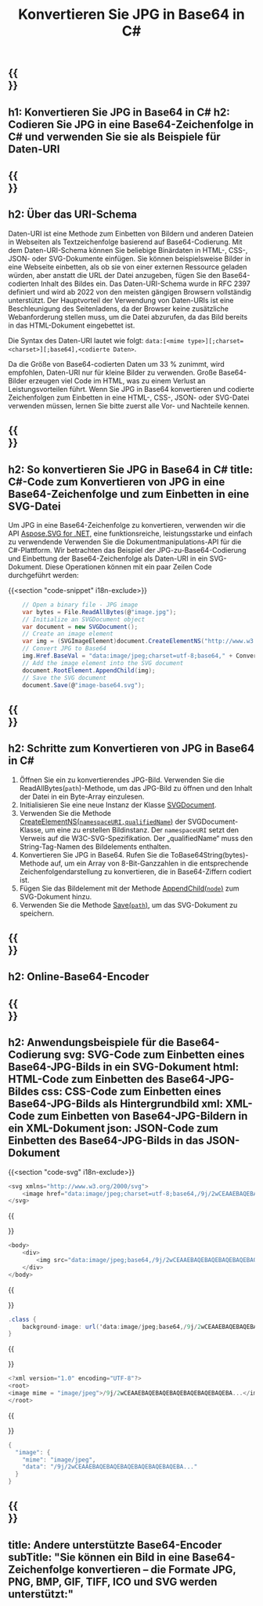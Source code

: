﻿---
translation: true
template: /templates/_template-encoder-child.md
title: Konvertieren Sie JPG in Base64 in C#
description: Konvertieren Sie JPG in C# in Base64 und verwenden Sie eine codierte Zeichenfolge für den Daten-URI. Betten Sie es in HTML, CSS, XML, JSON und andere ein.
url: /net/jpg-to-base64/
family: svg
platformtag: net
feature: encode
informat: JPG
outformat: Base64
---

{{<section banner>}}
---
h1: Konvertieren Sie JPG in Base64 in C#
h2: Codieren Sie JPG in eine Base64-Zeichenfolge in C# und verwenden Sie sie als Beispiele für Daten-URI
---

{{<section overview>}}
---
h2: Über das URI-Schema
---

Daten-URI ist eine Methode zum Einbetten von Bildern und anderen Dateien in Webseiten als Textzeichenfolge basierend auf Base64-Codierung. Mit dem Daten-URI-Schema können Sie beliebige Binärdaten in HTML-, CSS-, JSON- oder SVG-Dokumente einfügen. Sie können beispielsweise Bilder in eine Webseite einbetten, als ob sie von einer externen Ressource geladen würden, aber anstatt die URL der Datei anzugeben, fügen Sie den Base64-codierten Inhalt des Bildes ein. Das Daten-URI-Schema wurde in RFC 2397 definiert und wird ab 2022 von den meisten gängigen Browsern vollständig unterstützt. Der Hauptvorteil der Verwendung von Daten-URIs ist eine Beschleunigung des Seitenladens, da der Browser keine zusätzliche Webanforderung stellen muss, um die Datei abzurufen, da das Bild bereits in das HTML-Dokument eingebettet ist.

Die Syntax des Daten-URI lautet wie folgt: `data:[<mime type>][;charset=<charset>][;base64],<codierte Daten>`.

Da die Größe von Base64-codierten Daten um 33 % zunimmt, wird empfohlen, Daten-URI nur für kleine Bilder zu verwenden. Große Base64-Bilder erzeugen viel Code im HTML, was zu einem Verlust an Leistungsvorteilen führt. Wenn Sie JPG in Base64 konvertieren und codierte Zeichenfolgen zum Einbetten in eine HTML-, CSS-, JSON- oder SVG-Datei verwenden müssen, lernen Sie bitte zuerst alle Vor- und Nachteile kennen.

{{<section code-text>}}
---
h2: So konvertieren Sie JPG in Base64 in C#
title: C#-Code zum Konvertieren von JPG in eine Base64-Zeichenfolge und zum Einbetten in eine SVG-Datei
---

Um JPG in eine Base64-Zeichenfolge zu konvertieren, verwenden wir die API [Aspose.SVG for .NET,](https://products.aspose.com/svg/net/) eine funktionsreiche, leistungsstarke und einfach zu verwendende Verwenden Sie die Dokumentmanipulations-API für die C#-Plattform. Wir betrachten das Beispiel der JPG-zu-Base64-Codierung und Einbettung der Base64-Zeichenfolge als Daten-URI in ein SVG-Dokument. Diese Operationen können mit ein paar Zeilen Code durchgeführt werden:

{{<section "code-snippet" i18n-exclude>}}

```cs
    // Open a binary file - JPG image
    var bytes = File.ReadAllBytes(@"image.jpg");
    // Initialize an SVGDocument object
    var document = new SVGDocument();
    // Create an image element
    var img = (SVGImageElement)document.CreateElementNS("http://www.w3.org/2000/svg", "image");
    // Convert JPG to Base64
    img.Href.BaseVal = "data:image/jpeg;charset=utf-8;base64," + Convert.ToBase64String(bytes);
    // Add the image element into the SVG document
    document.RootElement.AppendChild(img);
    // Save the SVG document
    document.Save(@"image-base64.svg");
```

{{<section steps>}}
---
h2: Schritte zum Konvertieren von JPG in Base64 in C#
---
1. Öffnen Sie ein zu konvertierendes JPG-Bild. Verwenden Sie die ReadAllBytes(`path`)-Methode, um das JPG-Bild zu öffnen und den Inhalt der Datei in ein Byte-Array einzulesen.
1. Initialisieren Sie eine neue Instanz der Klasse [SVGDocument](https://reference.aspose.com/svg/net/aspose.svg/svgdocument/svgdocument/#constructor).
1. Verwenden Sie die Methode [CreateElementNS(`namespaceURI,qualifiedName`)](https://reference.aspose.com/svg/net/aspose.svg.dom/document/createelementns/#createelementns) der SVGDocument-Klasse, um eine zu erstellen Bildinstanz. Der `namespaceURI` setzt den Verweis auf die W3C-SVG-Spezifikation. Der „qualifiedName“ muss den String-Tag-Namen des Bildelements enthalten.
1. Konvertieren Sie JPG in Base64. Rufen Sie die ToBase64String(bytes)-Methode auf, um ein Array von 8-Bit-Ganzzahlen in die entsprechende Zeichenfolgendarstellung zu konvertieren, die in Base64-Ziffern codiert ist.
1. Fügen Sie das Bildelement mit der Methode [AppendChild(`node`)](https://reference.aspose.com/svg/net/aspose.svg.dom/node/appendchild/) zum SVG-Dokument hinzu.
1. Verwenden Sie die Methode [Save(`path`)](https://reference.aspose.com/svg/net/aspose.svg/svgdocument/save/), um das SVG-Dokument zu speichern.




{{<section online-encoder>}}
---
h2: Online-Base64-Encoder
---

{{<section examples>}}
---
h2: Anwendungsbeispiele für die Base64-Codierung
svg: SVG-Code zum Einbetten eines Base64-JPG-Bilds in ein SVG-Dokument
html: HTML-Code zum Einbetten des Base64-JPG-Bildes
css: CSS-Code zum Einbetten eines Base64-JPG-Bilds als Hintergrundbild
xml: XML-Code zum Einbetten von Base64-JPG-Bildern in ein XML-Dokument
json: JSON-Code zum Einbetten des Base64-JPG-Bilds in das JSON-Dokument
---

{{<section "code-svg" i18n-exclude>}}

```cs
<svg xmlns="http://www.w3.org/2000/svg">
	<image href="data:image/jpeg;charset=utf-8;base64,/9j/2wCEAAEBAQEBAQEBAQEBAQEBAQEBAQEBA..." alt="Blue circle"/>
</svg>
```

{{<section code-html>}}

```cs
<body>
    <div>
        <img src="data:image/jpeg;base64,/9j/2wCEAAEBAQEBAQEBAQEBAQEBAQEBAQEBA..." alt="Blue circle">
    </div>
</body>
```

{{<section code-css>}}

```cs
.class {
    background-image: url('data:image/jpeg;base64,/9j/2wCEAAEBAQEBAQEBAQEBAQEBAQEBAQEBA...');
}
```

{{<section code-xml>}}

```cs
<?xml version="1.0" encoding="UTF-8"?>
<root>
<image mime = "image/jpeg">/9j/2wCEAAEBAQEBAQEBAQEBAQEBAQEBAQEBA...</image>
</root>
```

{{<section code-json>}}

```cs
{
  "image": {
    "mime": "image/jpeg",
    "data": "/9j/2wCEAAEBAQEBAQEBAQEBAQEBAQEBAQEBA..."
  }
}
```

{{<section other-encoders>}}
---
title: Andere unterstützte Base64-Encoder
subTitle: "Sie können ein Bild in eine Base64-Zeichenfolge konvertieren – die Formate JPG, PNG, BMP, GIF, TIFF, ICO und SVG werden unterstützt:"
---